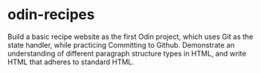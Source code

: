 # odin-recipes
Build a basic recipe website as the first Odin project, which uses Git as the state handler, while practicing Committing to Github. 
Demonstrate an understanding of different paragraph structure types in HTML, and write HTML that adheres to standard HTML. 
